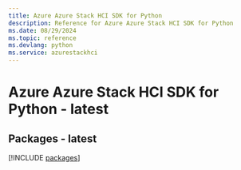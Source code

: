 ```yaml
---
title: Azure Azure Stack HCI SDK for Python
description: Reference for Azure Azure Stack HCI SDK for Python
ms.date: 08/29/2024
ms.topic: reference
ms.devlang: python
ms.service: azurestackhci
---
```

# Azure Azure Stack HCI SDK for Python - latest
## Packages - latest
[!INCLUDE [packages](azure-stack-hci-index.md)]